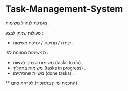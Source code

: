 # Task-Management-System
מערכת לניהול משימות .

פעולות שניתן לבצע :
* יצירת / מחיקת / עריכת משימות .

המשימות ממוינות לפי :
* משימות שצריך לעשות (tasks to do) .
* משימות בתהליך (tasks in progress) .
* משיות שהסתיימו (done tasks) .


** התכנית עדיין בתהליך) לקראת סיום) .
